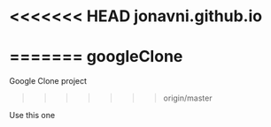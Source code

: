 <<<<<<< HEAD
jonavni.github.io
=================
=======
googleClone
===========

Google Clone project
>>>>>>> origin/master

Use this one
